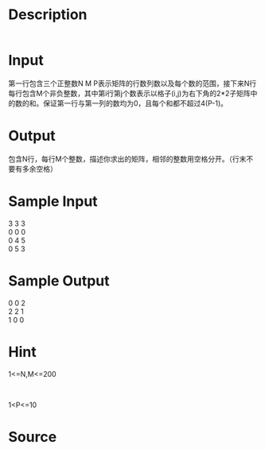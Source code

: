 
# Description

<div class="content"><p><img border="0" src="source/bzoj/2003/img/aHR0cHM6Ly9seWRzeS5jb20vSnVkZ2VPbmxpbmUvaW1hZ2VzLzIwMDMuanBn.jpg" alt=""/></p></div>

# Input

<div class="content"><p>第一行包含三个正整数N M P表示矩阵的行数列数以及每个数的范围，接下来N行每行包含M个非负整数，其中第i行第j个数表示以格子(i,j)为右下角的2*2子矩阵中的数的和。保证第一行与第一列的数均为0，且每个和都不超过4(P-1)。</p></div>

# Output

<div class="content"><p>包含N行，每行M个整数，描述你求出的矩阵，相邻的整数用空格分开。（行末不要有多余空格）</p></div>

# Sample Input

<div class="content"><span class="sampledata">3 3 3                     	   <br/>
0 0 0						   <br/>
0 4 5						   <br/>
0 5 3<br/>
</span></div>

# Sample Output

<div class="content"><span class="sampledata">0 0 2<br/>
2 2 1<br/>
1 0 0<br/>
</span></div>

# Hint

<div class="content"><p></p><p>1&lt;=N,M&lt;=200</p><br/>
<p>1&lt;P&lt;=10</p><p></p></div>

# Source

<div class="content"><p><a href="problemset.php?search="></a></p></div>

